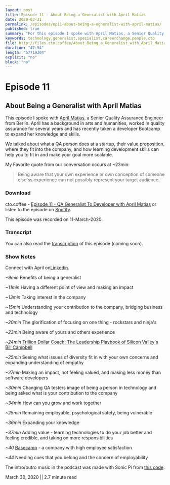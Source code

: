 ```yaml
---
layout: post
title: Episode 11 - About Being a Generalist with April Matias
date: 2020-03-31
permalink: /episodes/ep11-about-being-a-egneralist-with-april-matias/
published: true
summary: "For this episode I spoke with April Matias, a Senior Quality Assurance Engineer from Berlin. April has a background in arts and humanities, worked in quality assurance for several years and has recently taken a developer Bootcamp to expand her knowledge and skills."
keywords: technology,generalist,specialist,careerchange,people,cto
file: http://files.cto.coffee/About_Being_a_Generalist_with_April_Matias.mp3
duration: "47:54"
length: "57719304"
explicit: "no" 
block: "no"
---
```


# Episode 11
## About Being a Generalist with April Matias

This episode I spoke with [April Matias](https://www.linkedin.com/in/amts/), a Senior Quality Assurance Engineer from Berlin. April has a background in arts and humanities, worked in quality assurance for several years and has recently taken a developer Bootcamp to expand her knowledge and skills.

We talked about what a QA person does at a startup, their value proposition, where they fit into the company, and how learning development skills can help you to fit in and make your goal more scalable.

My Favorite quote from our conversation occurs at ~23min:
> Being aware that your own experience or own conception of someone else'ss experience can not possibly represent your target audience.

### Download

cto.coffee - [Episode 11 - QA Generalist To Developer with April Matias]({{page.file}}) or listen to the episode on [Spotify](https://open.spotify.com/show/1tTIPMUw3jT882J0dprLYq).

This episode was recorded on 11-March-2020.

### Transcript

You can also read the [transcription](transcript) of this episode (coming soon).

### Show Notes
Connect with April on[Linkedin](https://www.linkedin.com/in/amts/).

_~9min_ Benefits of being a generalist

_~11min_ Having a different point of view and making an impact

_~13min_ Taking interest in the company

_~15min_ Understanding your contribution to the company, bridging business and technology

_~20min_ The glorification of focusing on one thing - rockstars and ninja&#39;s

_~23min_ Being aware of yours and others experience

_~24min_ [Trillion Dollar Coach: The Leadership Playbook of Silicon Valley&#39;s Bill Campbell](https://www.goodreads.com/book/show/36501797-trillion-dollar-coach)

_~25min_ Seeing what issues of diversity fit in with your own concerns and expanding understanding of empathy

_~27min_ Making an impact, not feeling valued, and making less money than software developers

_~30min_ Changing QA testers image of being a person in technology and being asked what is your contribution to the company

_~34min_ How can you grow and work together

_~25min_ Remaining employable, psychological safety, being vulnerable

_~36min_ Expanding your knowledge

_~37min_ Adding value - learning technologies to do your job better and feeling credible, and taking on more responsibilities

_~40_ [Basecamp](https://basecamp.com/) - a company with high employee satisfaction

_~44_ Needing cues that you belong and the concern of employability

The intro/outro music in the podcast was made with Sonic Pi from [this code](https://github.com/benjmin-r/music/blob/master/2017-12-04_cto.coffee-intro.rb).



March 30, 2020 || 2.7 minute read
